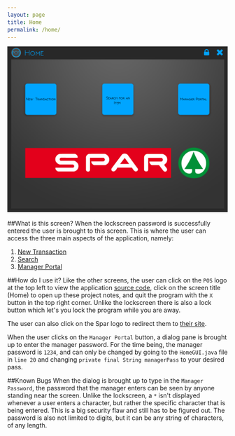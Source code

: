 ```yaml
---
layout: page
title: Home
permalink: /home/
---
```

![Home](/assets/HomeGUI.png)

##What is this screen?
When the lockscreen password is successfully entered the user is brought to this screen. This is where the user can access the three main aspects of the application, namely: 

1. [New Transaction](/newtransaction/)
2. [Search](/search/)
3. [Manager Portal](/managerportal/)


##How do I use it?
Like the other screens, the user can click on the `POS` logo at the top left to view the application [source code](https://github.com/iggnoreza/PointOfSaleSystem), click on the screen title (Home) to open up these project notes, and quit the program with the `X` button in the top right corner. Unlike the lockscreen there is also a lock button which let's you lock the program while you are away.

The user can also click on the Spar logo to redirect them to [their site](http://kwiksparpaulroos.co.za/).

When the user clicks on the `Manager Portal` button, a dialog pane is brought up to enter the manager password. For the time being, the manager password is `1234`, and can only be changed by going to the `HomeGUI.java` file in `line 20` and changing `private final String managerPass` to your desired pass.

##Known Bugs
When the dialog is brought up to type in the `Manager Password`, the password that the manager enters can be seen by anyone standing near the screen. Unlike the lockscreen, a `*` isn't displayed whenever a user enters a character, but rather the specific character that is being entered. This is a big security flaw and still has to be figured out. The password is also not limited to digits, but it can be any string of characters, of any length.  
